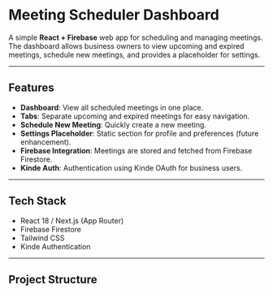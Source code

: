 # Meeting Scheduler Dashboard

A simple **React + Firebase** web app for scheduling and managing meetings.  
The dashboard allows business owners to view upcoming and expired meetings, schedule new meetings, and provides a placeholder for settings.

---

## Features

- **Dashboard**: View all scheduled meetings in one place.
- **Tabs**: Separate upcoming and expired meetings for easy navigation.
- **Schedule New Meeting**: Quickly create a new meeting.
- **Settings Placeholder**: Static section for profile and preferences (future enhancement).
- **Firebase Integration**: Meetings are stored and fetched from Firebase Firestore.
- **Kinde Auth**: Authentication using Kinde OAuth for business users.

---

## Tech Stack

- React 18 / Next.js (App Router)
- Firebase Firestore
- Tailwind CSS
- Kinde Authentication

---

## Project Structure

